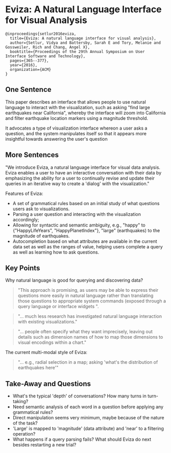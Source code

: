 # Eviza: A Natural Language Interface for Visual Analysis

```
@inproceedings{setlur2016eviza,
  title={Eviza: A natural language interface for visual analysis},
  author={Setlur, Vidya and Battersby, Sarah E and Tory, Melanie and Gossweiler, Rich and Chang, Angel X},
  booktitle={Proceedings of the 29th Annual Symposium on User Interface Software and Technology},
  pages={365--377},
  year={2016},
  organization={ACM}
}
```

## One Sentence
This paper describes an interface that allows people to use natural language to interact with the visualization, such as asking "find large earthquakes near California", whereby the interface will zoom into California and filter earthquake location markers using a magnitude threshold.

It advocates a type of visualization interface whereon a user asks a question, and the system manipulates itself so that it appears more insightful towards answering the user's question

## More Sentences
"We introduce Eviza, a natural language interface for visual data analysis. Eviza enables a user to have an interactive conversation with their data by emphasizing the ability for a user to continually revise and update their queries in an iterative way to create a 'dialog' with the visualization."

Features of Eviza:

* A set of grammatical rules based on an initial study of what questions users ask to visualizations.
* Parsing a user question and interacting with the visualization accordingly;
* Allowing for syntactic and semantic ambiguity, e.g., "happy" to {"HappyLifeYears", "HappyPlanetIndex"}, "large" (earthquakes) to the magnitude of earthquakes.
* Autocompletion based on what attributes are available in the current data set as well as the ranges of value, helping users complete a query as well as learning how to ask questions.

## Key Points
Why natural language is good for querying and discovering data?
>"This approach is promising, as users may be able to express their questions more easily in natural language rather than translating those questions to appropriate system commands (exposed through a query language or interface widgets ".

>"... much less research has investigated natural language interaction with existing visualizations."

>"... people often specify what they want imprecisely, leaving out details such as dimension names of how to map those dimensions to visual encodings within a chart."

The current multi-modal style of Eviza: 
>"... e.g., radial selection in a map; asking 'what's the distribution of earthquakes here'"

## Take-Away and Questions
* What's the typical 'depth' of conversations? How many turns in turn-taking?
* Need semantic analysis of each word in a question before applying any grammatical rules?
* Direct manipulation seems very minimum, maybe because of the nature of the task?
* 'Large' is mapped to 'magnitude' (data attribute) and 'near' to a filtering operation?
* What happens if a query parsing fails? What should Eviza do next besides restarting a new trial?
